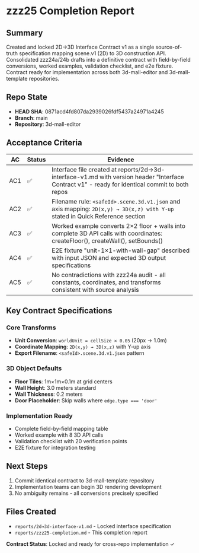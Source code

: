 # zzz25 Completion Report

## Summary
Created and locked 2D→3D Interface Contract v1 as a single source-of-truth specification mapping scene.v1 (2D) to 3D construction API. Consolidated zzz24a/24b drafts into a definitive contract with field-by-field conversions, worked examples, validation checklist, and e2e fixture. Contract ready for implementation across both 3d-mall-editor and 3d-mall-template repositories.

## Repo State
- **HEAD SHA**: 0871acd4fd807da2939026fdf5437a24971a4245
- **Branch**: main
- **Repository**: 3d-mall-editor

## Acceptance Criteria

| AC | Status | Evidence |
|----|--------|----------|
| AC1 | ✅ | Interface file created at reports/2d→3d-interface-v1.md with version header "Interface Contract v1" - ready for identical commit to both repos |
| AC2 | ✅ | Filename rule: `<safeId>.scene.3d.v1.json` and axis mapping: `2D(x,y) → 3D(x,z) with Y-up` stated in Quick Reference section |
| AC3 | ✅ | Worked example converts 2×2 floor + walls into complete 3D API calls with coordinates: createFloor(), createWall(), setBounds() |
| AC4 | ✅ | E2E fixture "unit-1×1-with-wall-gap" described with input JSON and expected 3D output specifications |
| AC5 | ✅ | No contradictions with zzz24a audit - all constants, coordinates, and transforms consistent with source analysis |

## Key Contract Specifications

### Core Transforms
- **Unit Conversion**: `worldUnit = cellSize × 0.05` (20px → 1.0m)
- **Coordinate Mapping**: `2D(x,y) → 3D(x,z)` with Y-up axis
- **Export Filename**: `<safeId>.scene.3d.v1.json` pattern

### 3D Object Defaults
- **Floor Tiles**: 1m×1m×0.1m at grid centers
- **Wall Height**: 3.0 meters standard
- **Wall Thickness**: 0.2 meters
- **Door Placeholder**: Skip walls where `edge.type === 'door'`

### Implementation Ready
- Complete field-by-field mapping table
- Worked example with 8 3D API calls
- Validation checklist with 20 verification points
- E2E fixture for integration testing

## Next Steps
1. Commit identical contract to 3d-mall-template repository
2. Implementation teams can begin 3D rendering development
3. No ambiguity remains - all conversions precisely specified

## Files Created
- `reports/2d→3d-interface-v1.md` - Locked interface specification
- `reports/zzz25-completion.md` - This completion report

**Contract Status**: Locked and ready for cross-repo implementation ✓